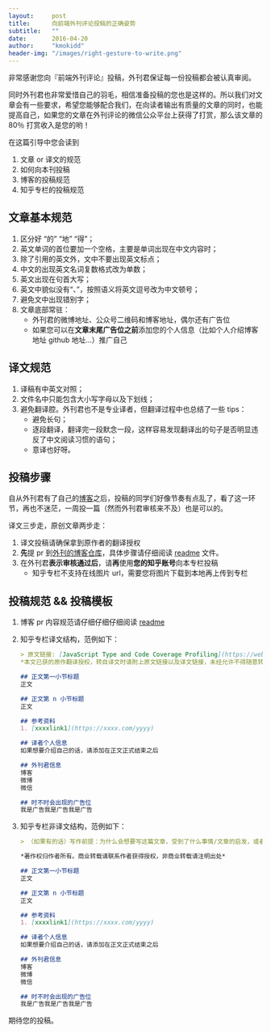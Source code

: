 ```yaml
---
layout:     post
title:      向前端外刊评论投稿的正确姿势
subtitle:   ""
date:       2016-04-20
author:     "kmokidd"
header-img: "/images/right-gesture-to-write.png"
---
```



非常感谢您向『前端外刊评论』投稿，外刊君保证每一份投稿都会被认真审阅。

同时外刊君也非常爱惜自己的羽毛，相信准备投稿的您也是这样的。所以我们对文章会有一些要求，希望您能够配合我们，在向读者输出有质量的文章的同时，也能提高自己，如果您的文章在外刊评论的微信公众平台上获得了打赏，那么该文章的 80％ 打赏收入是您的哟！



在这篇引导中您会读到

1. 文章 or 译文的规范
2. 如何向本刊投稿
3. 博客的投稿规范
4. 知乎专栏的投稿规范



## 文章基本规范

1. 区分好 “的” “地” “得”；
2. 英文单词的首位要加一个空格，主要是单词出现在中文内容时；
3. 除了引用的英文外，文中不要出现英文标点；
4. 中文的出现英文名词复数格式改为单数；
5. 英文出现在句首大写；
6. 英文中貌似没有“、”，按照语义将英文逗号改为中文顿号；
7. 避免文中出现错别字；
8. 文章底部常驻：
   + 外刊君的微博地址、公众号二维码和博客地址，偶尔还有广告位
   + 如果您可以在**文章末尾广告位之前**添加您的个人信息（比如个人介绍博客地址 github 地址...）推广自己



## 译文规范

1. 译稿有中英文对照；
2. 文件名中只能包含大小写字母以及下划线；
3. 避免翻译腔。外刊君也不是专业译者，但翻译过程中也总结了一些 tips：
   + 避免长句；
   + 逐段翻译，翻译完一段默念一段，这样容易发现翻译出的句子是否明显违反了中文阅读习惯的语句；
   + 意译也好呀。



## 投稿步骤

自从外刊君有了自己的[博客](http://qianduan.guru/)之后，投稿的同学们好像节奏有点乱了，看了这一环节，再也不迷茫，一周投一篇（然而外刊君审核来不及）也是可以的。

译文三步走，原创文章两步走：

1. 译文投稿请确保拿到原作者的翻译授权
2. **先**提 pr 到[外刊的博客仓库](https://github.com/FrontendMagazine/FrontendMagazine.github.io)，具体步骤请仔细阅读 [readme](https://github.com/FrontendMagazine/FrontendMagazine.github.io/blob/master/README.md) 文件。
3. 在外刊君**表示审核通过后**，请**再**使用**您的知乎账号**向本专栏投稿
   + 知乎专栏不支持在线图片 url，需要您将图片下载到本地再上传到专栏



## 投稿规范 && 投稿模板

1. 博客 pr 内容规范请仔细仔细仔细阅读 [readme](https://github.com/FrontendMagazine/FrontendMagazine.github.io/blob/master/README.md)

2. 知乎专栏译文结构，范例如下：

   ```markdown
   > 原文链接: [JavaScript Type and Code Coverage Profiling](https://webkit.org/blog/3846/type-profiling-and-code-coverage-profiling-for-javascript/)
   *本文已获的原作翻译授权，转自译文时请附上原文链接以及译文链接，未经允许不得随意转载译文*

   ## 正文第一小节标题
   正文

   ## 正文第 n 小节标题
   正文

   ## 参考资料
   1. [xxxxlink1](https://xxxx.com/yyyy)

   ## 译者个人信息
   如果想要介绍自己的话，请添加在正文正式结束之后

   ## 外刊君信息
   博客
   微博
   微信

   ## 时不时会出现的广告位
   我是广告我是广告我是广告
   ```

3. 知乎专栏非译文结构，范例如下：

   ```markdown
   > （如果有的话）写作前提：为什么会想要写这篇文章，受到了什么事情/文章的启发，或者原载于[xxxx](https://xxx.com)

   *著作权归作者所有。商业转载请联系作者获得授权，非商业转载请注明出处*

   ## 正文第一小节标题
   正文

   ## 正文第 n 小节标题
   正文

   ## 参考资料
   1. [xxxxlink1](https://xxxx.com/yyyy)

   ## 译者个人信息
   如果想要介绍自己的话，请添加在正文正式结束之后

   ## 外刊君信息
   博客
   微博
   微信

   ## 时不时会出现的广告位
   我是广告我是广告我是广告
   ```



期待您的投稿。
